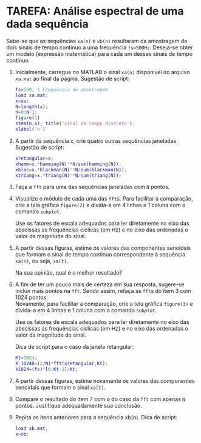 # TAREFA: Análise espectral de uma dada sequência

Sabe-se que as sequências `xa(n)` e `xb(n)` resultaram da amostragem de dois sinais de tempo contínuo a uma frequência `fs=500Hz`. Deseja-se obter um modelo (expressão matemática) para cada um desses sinais de tempo contínuo.

1. Inicialmente, carregue no MATLAB o sinal `xa(n)` disponível no arquivo `xa.mat` ao final da página. Sugestão de script:

	```Matlab
	fs=500; % Frequência de amostragem
	load xa.mat;
	x=xa;
	N=length(x);
	n=0:N-1;
	figure(1)
	stem(n,x); title('sinal de tempo discreto'); 
	xlabel('n')
	```
2. A partir da sequência `x`, crie quatro outras sequências janeladas. Sugestão de script:
	
	```Matlab
	xretangular=x;
	xhamm=x.*hamming(N)'*N/sum(hamming(N));
	xblac=x.*blackman(N)'*N/sum(blackman(N));
	xtriang=x.*triang(N)'*N/sum(triang(N));
	```
3. Faça a `fft` para uma das sequências janeladas com `N` pontos.
4. Visualize o módulo de cada uma das `fft`s. Para facilitar a comparação, crie a tela gráfica `figure(2)` e divida-a em 4 linhas e 1 coluna com o comando `subplot`.

	Use os fatores de escala adequados para ler diretamente no eixo das abscissas as frequências cíclicas (em Hz) e no eixo das ordenadas o valor da magnitude do sinal.
5. A partir dessas figuras, estime os valores das componentes senoidais que formam o sinal de tempo contínuo correspondente à sequência `xa(n)`, ou seja,  `xa(t)`.

	Na sua opinião, qual é o melhor resultado?
6. A fim de ter um pouco mais de certeza em sua resposta, sugere-se incluir mais pontos na `fft`. Sendo assim, refaça as `fft`s do item 3 com 1024 pontos. 	
	Novamente, para facilitar a comparação, crie a tela gráfica `figure(3)` e divida-a em 4 linhas e 1 coluna com o comando `subplot`.
	
	Use os fatores de escala adequados para ler diretamente no eixo das abscissas as frequências cíclicas (em Hz) e no eixo das ordenadas o valor da magnitude do sinal.

	Dica de script para o caso da janela retangular:

	```Matlab
	Kt=1024;
	X_1024R=(2/N)*fft(xretangular,Kt);
	k1024=(fs)*[0:Kt-1]/Kt;
	```
7. A partir dessas figuras, estime novamente os valores das componentes senoidais que formam o sinal `xa(t)`.
8. Compare o resultado do item 7 com o do caso da `fft` com apenas `N` pontos. Justifique adequadamente sua conclusão.
9. Repita os itens anteriores para a sequência  xb(n). Dica de script:

	```Matlab
	load xb.mat;  
	x=xb;
	```
